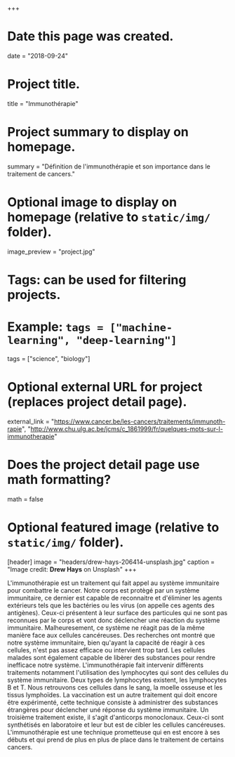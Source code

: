 +++
# Date this page was created.
date = "2018-09-24"

# Project title.
title = "Immunothérapie"

# Project summary to display on homepage.
summary = "Définition de l'immunothérapie et son importance dans le traitement de cancers."

# Optional image to display on homepage (relative to `static/img/` folder).
image_preview = "project.jpg"

# Tags: can be used for filtering projects.
# Example: `tags = ["machine-learning", "deep-learning"]`
tags = ["science", "biology"]

# Optional external URL for project (replaces project detail page).
external_link = "https://www.cancer.be/les-cancers/traitements/immunoth-rapie", "http://www.chu.ulg.ac.be/jcms/c_1861999/fr/quelques-mots-sur-l-immunotherapie"

# Does the project detail page use math formatting?
math = false

# Optional featured image (relative to `static/img/` folder).
[header]
image = "headers/drew-hays-206414-unsplash.jpg"
caption = "Image credit: **Drew Hays** on Unsplash"
+++

L'immunothérapie est un traitement qui fait appel au système immunitaire pour combattre le cancer. 
Notre corps est protègé par un système immunitaire, ce dernier est capable de reconnaitre et d'éliminer les agents extérieurs tels que les bactéries ou les virus (on appelle ces agents des antigènes). Ceux-ci présentent à leur surface des particules qui ne sont pas reconnues par le corps et vont donc déclencher une réaction du système immunitaire. Malheuresement, ce système ne réagit pas de la même manière face aux cellules cancéreuses. Des recherches ont montré que notre système immunitaire, bien qu'ayant la capacité de réagir à ces cellules, n'est pas assez efficace ou intervient trop tard. Les cellules malades sont également capable de libèrer des substances pour rendre inefficace notre système.
L'immunothérapie fait intervenir diffèrents traitements notamment l'utilisation des lymphocytes qui sont des cellules du système immunitaire. Deux types de lymphocytes existent, les lymphocytes B et T. Nous retrouvons ces cellules dans le sang, la moelle osseuse et les tissus lymphoïdes. La vaccination est un autre traitement qui doit encore être expérimenté, cette technique consiste à administrer des substances étrangères pour déclencher uné réponse du système immunitaire. Un troisième traitement existe, il s'agit d'anticorps monoclonaux. Ceux-ci sont synthétisés en laboratoire et leur but est de cibler les cellules cancéreuses.
L'immunothérapie est une technique prometteuse qui en est encore à ses débuts et qui prend de plus en plus de place dans le traitement de certains cancers.
